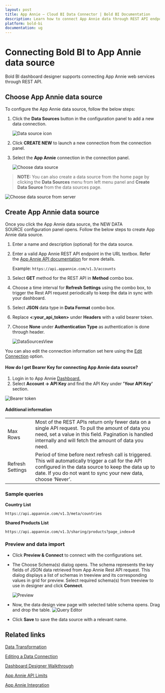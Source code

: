 ```yaml
---
layout: post
title: App Annie – Cloud BI Data Connector | Bold BI Documentation
description: Learn how to connect App Annie data through REST API endpoint with Bold BI Cloud and create data source for dashboard configuration.
platform: bold-bi
documentation: ug
---
```


# Connecting Bold BI to App Annie data source

Bold BI dashboard designer supports connecting App Annie web services through REST API.

## Choose App Annie data source

To configure the App Annie data source, follow the below steps:

1. Click the **Data Sources** button in the configuration panel to add a new data connection.
   
   ![Data source icon](/static/assets/working-with-datasource/data-connectors/images/common/DataSourcesIcon.png)
   
2. Click **CREATE NEW** to launch a new connection from the connection panel.
3. Select the **App Annie** connection in the connection panel.

    ![Choose data source](/static/assets/working-with-datasource/data-connectors/images/app-annie/ChooseDS.png)

> **NOTE:**  You can also create a data source from the home page by clicking the **Data Sources** menu from left menu panel and **Create Data Source** from the data sources page.

   ![Choose data source from server](/static/assets/working-with-datasource/data-connectors/images/app-annie/ChooseDS_server.png)

## Create App Annie data source
Once you click the App Annie data source, the NEW DATA SOURCE configuration panel opens. Follow the below steps to create App Annie data source.
1. Enter a name and description (optional) for the data source.
2. Enter a valid App Annie REST API endpoint in the URL textbox. Refer the [App Annie API documentation](https://support.appannie.com/hc/en-us) for more details.

    Example: `https://api.appannie.com/v1.3/accounts`

3. Select **GET** method for the REST API in **Method** combo box.
4. Choose a time interval for **Refresh Settings** using the combo box, to trigger the Rest API request periodically to keep the data in sync with your dashboard.  
5. Select **JSON** data type in **Data Format** combo box.
6. Replace **&lt;:your_api_token&gt;** under **Headers** with a valid bearer token.
7. Choose **None** under **Authentication Type** as authentication is done through header.

    ![DataSourcesView](/static/assets/working-with-datasource/data-connectors/images/app-annie/DataSourcesView.png)

You can also edit the connection information set here using the [Edit Connection](/working-with-data-source/editing-a-data-connection/) option.

#### How do I get Bearer Key for connecting App Annie data source?

1. Login in to App Annie [Dashboard.](https://www.data.ai/account/login/?_ref=header)
2. Select **Account -> API Key** and find the API Key under **'Your API Key'** section.

![Bearer token](/static/assets/working-with-datasource/data-connectors/images/app-annie/BearerToken.png)

#### Additional information
<table width="600">
<tr>
<td>
Max Rows
</td>
<td>
Most of the REST APIs return only fewer data on a single API request. To pull the amount of data you need, set a value in this field.  
Pagination is handled internally and will fetch the amount of data you need.
</td>
</tr>
<tr>
<td>
Refresh Settings
</td>
<td>
Period of time before next refresh call is triggered. This will automatically trigger a call for the API configured in the data source to keep the data up to date. If you do not want to sync your new data, choose ‘Never’.
</td>
</tr>
</table>

### Sample queries

**Country List**

`https://api.appannie.com/v1.3/meta/countries`

**Shared Products List**

`https://api.appannie.com/v1.3/sharing/products?page_index=0`

### Preview and data import
* Click **Preview & Connect** to connect with the configurations set.
* The Choose Schema(s) dialog opens. The schema represents the key fields of JSON data retrieved from App Annie Rest API request. This dialog displays a list of schemas in treeview and its corresponding values in grid for preview. Select required schema(s) from treeview to use in designer and click **Connect**.

   ![Preview](/static/assets/working-with-datasource/data-connectors/images/common/Preview.png)

* Now, the data design view page with selected table schema opens. Drag and drop the table.
   ![Query Editor](/static/assets/working-with-datasource/data-connectors/images/common/QueryEditor.png)

* Click **Save** to save the data source with a relevant name.

## Related links
[Data Transformation](/working-with-data-source/transforming-data/joining-table/)

[Editing a Data Connection](/working-with-data-source/editing-a-data-connection/)   

[Dashboard Designer Walkthrough](/getting-started/creating-dashboard/)

[App Annie API Limits](https://www.appannie.com/en/legal/terms/#analytics)

[App Annie Integration](https://www.boldbi.com/integrations/app-annie)